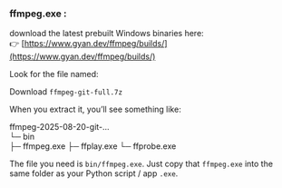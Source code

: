 ### ffmpeg.exe : 


download the latest prebuilt Windows binaries here:  
👉 [https://www.gyan.dev/ffmpeg/builds/](https://www.gyan.dev/ffmpeg/builds/)

Look for the file named:

Download `ffmpeg-git-full.7z`

When you extract it, you’ll see something like:

ffmpeg-2025-08-20-git-...\
 └─ bin\
     ├─ ffmpeg.exe
     ├─ ffplay.exe
     └─ ffprobe.exe


The file you need is `bin/ffmpeg.exe`.
Just copy that `ffmpeg.exe` into the same folder as your Python script / app `.exe`.